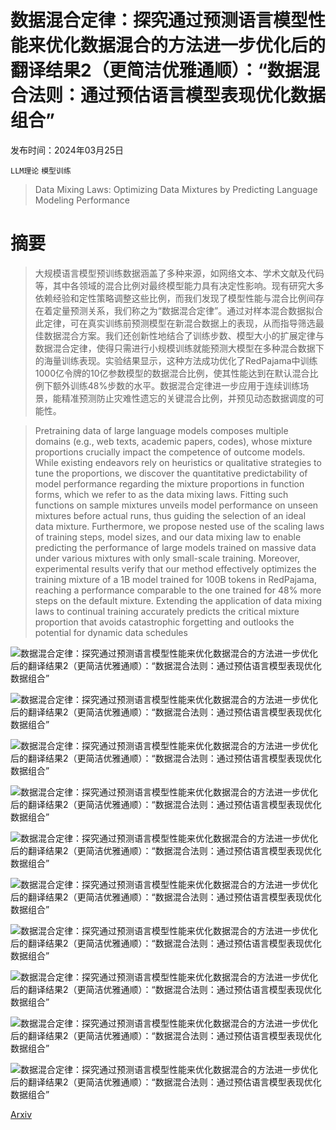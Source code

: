 # 数据混合定律：探究通过预测语言模型性能来优化数据混合的方法进一步优化后的翻译结果2（更简洁优雅通顺）：“数据混合法则：通过预估语言模型表现优化数据组合”

发布时间：2024年03月25日

`LLM理论` `模型训练`

> Data Mixing Laws: Optimizing Data Mixtures by Predicting Language Modeling Performance

# 摘要

> 大规模语言模型预训练数据涵盖了多种来源，如网络文本、学术文献及代码等，其中各领域的混合比例对最终模型能力具有决定性影响。现有研究大多依赖经验和定性策略调整这些比例，而我们发现了模型性能与混合比例间存在着定量预测关系，我们称之为“数据混合定律”。通过对样本混合数据拟合此定律，可在真实训练前预测模型在新混合数据上的表现，从而指导筛选最佳数据混合方案。我们还创新性地结合了训练步数、模型大小的扩展定律与数据混合定律，使得只需进行小规模训练就能预测大模型在多种混合数据下的海量训练表现。实验结果显示，这种方法成功优化了RedPajama中训练1000亿令牌的10亿参数模型的数据混合比例，使其性能达到在默认混合比例下额外训练48%步数的水平。数据混合定律进一步应用于连续训练场景，能精准预测防止灾难性遗忘的关键混合比例，并预见动态数据调度的可能性。

> Pretraining data of large language models composes multiple domains (e.g., web texts, academic papers, codes), whose mixture proportions crucially impact the competence of outcome models. While existing endeavors rely on heuristics or qualitative strategies to tune the proportions, we discover the quantitative predictability of model performance regarding the mixture proportions in function forms, which we refer to as the data mixing laws. Fitting such functions on sample mixtures unveils model performance on unseen mixtures before actual runs, thus guiding the selection of an ideal data mixture. Furthermore, we propose nested use of the scaling laws of training steps, model sizes, and our data mixing law to enable predicting the performance of large models trained on massive data under various mixtures with only small-scale training. Moreover, experimental results verify that our method effectively optimizes the training mixture of a 1B model trained for 100B tokens in RedPajama, reaching a performance comparable to the one trained for 48% more steps on the default mixture. Extending the application of data mixing laws to continual training accurately predicts the critical mixture proportion that avoids catastrophic forgetting and outlooks the potential for dynamic data schedules

![数据混合定律：探究通过预测语言模型性能来优化数据混合的方法进一步优化后的翻译结果2（更简洁优雅通顺）：“数据混合法则：通过预估语言模型表现优化数据组合”](../../../paper_images/2403.16952/x1.png)

![数据混合定律：探究通过预测语言模型性能来优化数据混合的方法进一步优化后的翻译结果2（更简洁优雅通顺）：“数据混合法则：通过预估语言模型表现优化数据组合”](../../../paper_images/2403.16952/2mix.png)

![数据混合定律：探究通过预测语言模型性能来优化数据混合的方法进一步优化后的翻译结果2（更简洁优雅通顺）：“数据混合法则：通过预估语言模型表现优化数据组合”](../../../paper_images/2403.16952/x2.png)

![数据混合定律：探究通过预测语言模型性能来优化数据混合的方法进一步优化后的翻译结果2（更简洁优雅通顺）：“数据混合法则：通过预估语言模型表现优化数据组合”](../../../paper_images/2403.16952/x3.png)

![数据混合定律：探究通过预测语言模型性能来优化数据混合的方法进一步优化后的翻译结果2（更简洁优雅通顺）：“数据混合法则：通过预估语言模型表现优化数据组合”](../../../paper_images/2403.16952/5mix_end2end.png)

![数据混合定律：探究通过预测语言模型性能来优化数据混合的方法进一步优化后的翻译结果2（更简洁优雅通顺）：“数据混合法则：通过预估语言模型表现优化数据组合”](../../../paper_images/2403.16952/optimize_loss_2.png)

![数据混合定律：探究通过预测语言模型性能来优化数据混合的方法进一步优化后的翻译结果2（更简洁优雅通顺）：“数据混合法则：通过预估语言模型表现优化数据组合”](../../../paper_images/2403.16952/predictions.png)

![数据混合定律：探究通过预测语言模型性能来优化数据混合的方法进一步优化后的翻译结果2（更简洁优雅通顺）：“数据混合法则：通过预估语言模型表现优化数据组合”](../../../paper_images/2403.16952/continue_all.png)

![数据混合定律：探究通过预测语言模型性能来优化数据混合的方法进一步优化后的翻译结果2（更简洁优雅通顺）：“数据混合法则：通过预估语言模型表现优化数据组合”](../../../paper_images/2403.16952/rankings.png)

![数据混合定律：探究通过预测语言模型性能来优化数据混合的方法进一步优化后的翻译结果2（更简洁优雅通顺）：“数据混合法则：通过预估语言模型表现优化数据组合”](../../../paper_images/2403.16952/computation_graph.png)

[Arxiv](https://arxiv.org/abs/2403.16952)